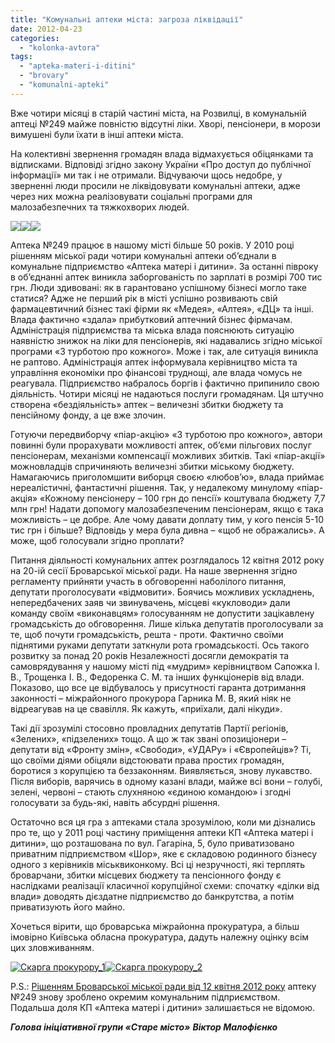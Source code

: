 ```yaml
---
title: "Комунальні аптеки міста: загроза ліквідації"
date: 2012-04-23
categories: 
  - "kolonka-avtora"
tags: 
  - "apteka-materi-i-ditini"
  - "brovary"
  - "komunalni-apteki"
---
```


Вже чотири місяці в старій частині міста, на Розвилці, в комунальній аптеці №249 майже повністю відсутні ліки. Хворі, пенсіонери, в морози вимушені були їхати в інші аптеки міста.

На колективні звернення громадян влада відмахується обіцянками та відписками. Відповіді згідно закону України «Про доступ до публічної інформації» ми так і не отримали. Відчуваючи щось недобре, у зверненні люди просили не ліквідовувати комунальні аптеки, адже через них можна реалізовувати соціальні програми для малозабезпечних та тяжкохворих людей.

[![](https://mpz.brovary.org/wp-content/uploads/2012/04/Kolektivne-zvernennya.jpg)](https://mpz.brovary.org/wp-content/uploads/2012/04/Kolektivne-zvernennya.jpg)[![](https://mpz.brovary.org/wp-content/uploads/2012/04/Vidpovid-na-kolektine-zvernennya.jpg)](https://mpz.brovary.org/wp-content/uploads/2012/04/Vidpovid-na-kolektine-zvernennya.jpg)[![](https://mpz.brovary.org/wp-content/uploads/2012/04/Vidpovid-na-usne-zvernennya_berezen.jpg)](https://mpz.brovary.org/wp-content/uploads/2012/04/Vidpovid-na-usne-zvernennya_berezen.jpg)

Аптека №249 працює в нашому місті більше 50 років. У 2010 році рішенням міської ради чотири комунальні аптеки об’єднали в комунальне підприємство «Аптека матері і дитини». За останні півроку в об’єднанні аптек виникла заборгованість по зарплаті в розмірі 700 тис грн. Люди здивовані: як в гарантовано успішному бізнесі могло таке статися? Адже не перший рік в місті успішно розвивають свій фармацевтичний бізнес такі фірми як «Медея», «Алтея», «ДЦ» та інші. Влада фактично «здала» прибутковий аптечний бізнес фірмачам. Адміністрація підприємства та міська влада пояснюють ситуацію наявністю знижок на ліки для пенсіонерів, які надавались згідно міської програми «З турботою про кожного». Може і так, але ситуація виникла не раптово. Адміністрація аптек інформувала керівництво міста та управління економіки про фінансові труднощі, але влада чомусь не реагувала. Підприємство набралось боргів і фактично припинило свою діяльність. Чотири місяці не надаються послуги громадянам. Ця штучно створена «бездіяльність» аптек – величезні збитки бюджету та пенсійному фонду, а це вже злочин.

Готуючи передвиборчу «піар-акцію» «З турботою про кожного», автори повинні були прорахувати можливості аптек, об’єми пільгових послуг пенсіонерам, механізми компенсації можливих збитків. Такі «піар-акції» можновладців спричиняють величезні збитки міському бюджету. Намагаючись приголомшити виборця своєю «любов’ю», влада приймає нереалістичні, фантастичні рішення. Так, у недалекому минулому «піар-акція» «Кожному пенсіонеру – 100 грн до пенсії» коштувала бюджету 7,7 млн грн! Надати допомогу малозабезпеченим пенсіонерам, якщо є така можливість – це добре. Але чому давати доплату тим, у кого пенсія 5-10 тис грн і більше? Відповідь у мера була дивна – «щоб не ображались». А може, щоб голосували згідно проплати?

Питання діяльності комунальних аптек розглядалось 12 квітня 2012 року на 20-ій сесії Броварської міської ради. На наше звернення згідно регламенту прийняти участь в обговоренні наболілого питання, депутати проголосувати «відмовити». Боячись можливих ускладнень, непередбачених заяв чи звинувачень, місцеві «кукловоди» дали команду своїм «виконавцям» голосуванням не допустити зацікавлену громадськість до обговорення. Лише кілька депутатів проголосували за те, щоб почути громадськість, решта - проти. Фактично своїми піднятими руками депутати заткнули рота громадськості. Ось такого розвитку за понад 20 років Незалежності досягли демократія та самоврядування у нашому місті під «мудрим» керівництвом Сапожка І. В., Трощенка І. В., Федоренка С. М. та інших функціонерів від влади. Показово, що все це відбувалось у присутності гаранта дотримання законності – міжрайонного прокурора Гарника М. В, який ніяк не відреагував на це свавілля. Як кажуть, «приїхали, далі нікуди».

Такі дії зрозумілі стосовно провладних депутатів Партії регіонів, «Зелених», «підзелених» тощо. А що ж так звані опозиціонери – депутати від «Фронту змін», «Свободи», «УДАРу» і «Європейців»? Ті, що своїми діями обіцяли відстоювати права простих громадян, боротися з корупцією та беззаконням. Виявляється, знову лукавство. Після виборів, варячись в одному казані влади, майже всі вони – голубі, зелені, червоні – стають слухняною «єдиною командою» і згодні голосувати за будь-які, навіть абсурдні рішення.

Остаточно вся ця гра з аптеками стала зрозумілою, коли ми дізнались про те, що у 2011 році частину приміщення аптеки КП «Аптека матері і дитини», що розташована по вул. Гагаріна, 5, було приватизовано приватним підприємством «Шор», яке є складовою родинного бізнесу одного з керівників міськвиконкому. Всі ці незручності, які терплять броварчани, збитки місцевих бюджету та пенсіонного фонду є наслідками реалізації класичної корупційної схеми: спочатку «ділки від влади» доводять дієздатне підприємство до банкрутства, а потім приватизують його майно.

Хочеться вірити, що броварська міжрайонна прокуратура, а більш імовірно Київська обласна прокуратура, дадуть належну оцінку всім цих зловживанням.

[![](https://mpz.brovary.org/wp-content/uploads/2012/04/Skarga-prokuroru_1.jpg "Скарга прокурору_1")](https://mpz.brovary.org/wp-content/uploads/2012/04/Skarga-prokuroru_1.jpg)[![](https://mpz.brovary.org/wp-content/uploads/2012/04/Skarga-prokuroru_2.jpg "Скарга прокурору_2")](https://mpz.brovary.org/wp-content/uploads/2012/04/Skarga-prokuroru_2.jpg)

P.S.: [Рішенням Броварської міської ради від 12 квітня 2012 року](http://docs.pravo-znaty.org.ua/p1250/12.04.2012/608-20-06) аптеку №249 знову зроблено окремим комунальним підприємством. Подальша доля КП «Аптека матері і дитини» залишається не відомою.

**_Голова ініціативної групи «Старе місто»_** **_Віктор Малофієнко_**
